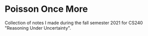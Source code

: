 # Poisson Once More

Collection of notes I made during the fall semester 2021 for CS240 "Reasoning Under Uncertainty".
